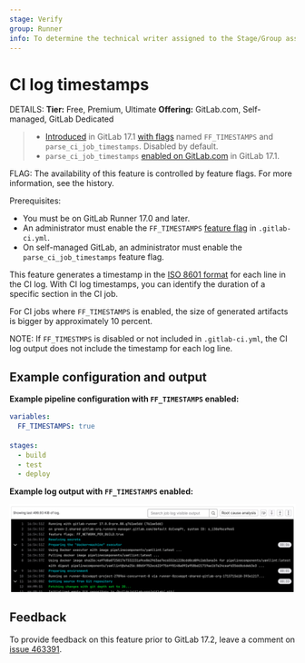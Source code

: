 ```yaml
---
stage: Verify
group: Runner
info: To determine the technical writer assigned to the Stage/Group associated with this page, see https://handbook.gitlab.com/handbook/product/ux/technical-writing/#assignments
---
```


# CI log timestamps

DETAILS:
**Tier:** Free, Premium, Ultimate
**Offering:** GitLab.com, Self-managed, GitLab Dedicated

> - [Introduced](https://gitlab.com/gitlab-org/gitlab/-/issues/455582) in GitLab 17.1 [with flags](../../administration/feature_flags.md) named `FF_TIMESTAMPS` and `parse_ci_job_timestamps`. Disabled by default.
> - `parse_ci_job_timestamps` [enabled on GitLab.com](https://gitlab.com/gitlab-org/gitlab/-/issues/455581) in GitLab 17.1.

FLAG:
The availability of this feature is controlled by feature flags.
For more information, see the history.

Prerequisites:

- You must be on GitLab Runner 17.0 and later.
- An administrator must enable the `FF_TIMESTAMPS`
  [feature flag](../../administration/feature_flags.md) in `.gitlab-ci.yml`.
- On self-managed GitLab, an administrator must enable
  the `parse_ci_job_timestamps` feature flag.

This feature generates a timestamp in the
[ISO 8601 format](https://www.iso.org/iso-8601-date-and-time-format.html) for each line in the CI log.
With CI log timestamps, you can identify the duration of a specific section in the CI job.

For CI jobs where `FF_TIMESTAMPS` is enabled,
the size of generated artifacts is bigger by approximately 10 percent.

NOTE:
If `FF_TIMESTMPS` is disabled or not included in `.gitlab-ci.yml`,
the CI log output does not include the timestamp for each log line.

## Example configuration and output

**Example pipeline configuration with `FF_TIMESTAMPS` enabled:**

```yaml
variables:
  FF_TIMESTAMPS: true

stages:
  - build
  - test
  - deploy
```

**Example log output with `FF_TIMESTAMPS` enabled:**

![Timestamps for each log line](img/ci_log_timestamp.png)

## Feedback

To provide feedback on this feature prior to GitLab 17.2,
leave a comment on [issue 463391](https://gitlab.com/gitlab-org/gitlab/-/issues/463391).
